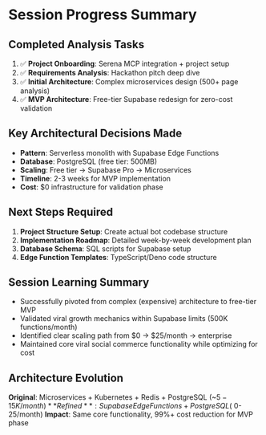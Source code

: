 # Session Progress Summary

## Completed Analysis Tasks
1. ✅ **Project Onboarding**: Serena MCP integration + project setup
2. ✅ **Requirements Analysis**: Hackathon pitch deep dive 
3. ✅ **Initial Architecture**: Complex microservices design (500+ page analysis)
4. ✅ **MVP Architecture**: Free-tier Supabase redesign for zero-cost validation

## Key Architectural Decisions Made
- **Pattern**: Serverless monolith with Supabase Edge Functions
- **Database**: PostgreSQL (free tier: 500MB)
- **Scaling**: Free tier → Supabase Pro → Microservices
- **Timeline**: 2-3 weeks for MVP implementation
- **Cost**: $0 infrastructure for validation phase

## Next Steps Required
1. **Project Structure Setup**: Create actual bot codebase structure
2. **Implementation Roadmap**: Detailed week-by-week development plan
3. **Database Schema**: SQL scripts for Supabase setup
4. **Edge Function Templates**: TypeScript/Deno code structure

## Session Learning Summary
- Successfully pivoted from complex (expensive) architecture to free-tier MVP
- Validated viral growth mechanics within Supabase limits (500K functions/month)
- Identified clear scaling path from $0 → $25/month → enterprise
- Maintained core viral social commerce functionality while optimizing for cost

## Architecture Evolution
**Original**: Microservices + Kubernetes + Redis + PostgreSQL (~$5-15K/month)
**Refined**: Supabase Edge Functions + PostgreSQL (~$0-25/month)
**Impact**: Same core functionality, 99%+ cost reduction for MVP phase